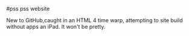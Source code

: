 #pss
pss website

New to GitHub,caught in an HTML 4 time warp, attempting to site build without apps an iPad. It won't be pretty. 
